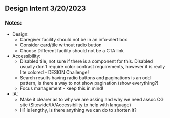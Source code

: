 ## Design Intent 3/20/2023

### Notes:
- Design: 
     - Caregiver facility should not be in an info-alert box
     - Consider card/tile without radio button
     - Choose Different facility should not be a CTA link
- Accessibility:
     - Disabled tile, not sure if there is a component for this. Disabled usually don't require color contrast requirements, however it is really lite colored - DESIGN Challenge!
     - Search results having radio buttons and paginations is an odd pattern, is there a way to not show pagination (show everything?)
     - Focus management - keep this in mind!
- IA:
     - Make it clearer as to why we are asking and why we need assoc CG site (Sitewide/IA/Accessibility to help with language)
     - H1 is lengthy, is there anything we can do to shorten it?
